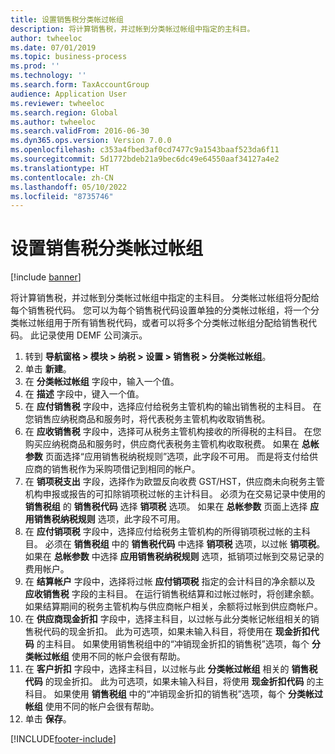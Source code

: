 ```yaml
---
title: 设置销售税分类帐过帐组
description: 将计算销售税，并过帐到分类帐过帐组中指定的主科目。
author: twheeloc
ms.date: 07/01/2019
ms.topic: business-process
ms.prod: ''
ms.technology: ''
ms.search.form: TaxAccountGroup
audience: Application User
ms.reviewer: twheeloc
ms.search.region: Global
ms.author: twheeloc
ms.search.validFrom: 2016-06-30
ms.dyn365.ops.version: Version 7.0.0
ms.openlocfilehash: c353a4fbed3af0cd7477c9a1543baaf523da6f11
ms.sourcegitcommit: 5d1772bdeb21a9bec6dc49e64550aaf34127a4e2
ms.translationtype: HT
ms.contentlocale: zh-CN
ms.lasthandoff: 05/10/2022
ms.locfileid: "8735746"
---
```

# <a name="set-up-ledger-posting-groups-for-sales-tax"></a>设置销售税分类帐过帐组

[!include [banner](../../includes/banner.md)]

将计算销售税，并过帐到分类帐过帐组中指定的主科目。 分类帐过帐组将分配给每个销售税代码。 您可以为每个销售税代码设置单独的分类帐过帐组，将一个分类帐过帐组用于所有销售税代码，或者可以将多个分类帐过帐组分配给销售税代码。 此记录使用 DEMF 公司演示。 

1. 转到 **导航窗格 > 模块 > 纳税 > 设置 > 销售税 > 分类帐过帐组**。
2. 单击 **新建**。
3. 在 **分类帐过帐组** 字段中，输入一个值。
4. 在 **描述** 字段中，键入一个值。
5. 在 **应付销售税** 字段中，选择应付给税务主管机构的输出销售税的主科目。 在您销售应纳税商品和服务时，将代表税务主管机构收取销售税。  
6. 在 **应收销售税** 字段中，选择可从税务主管机构接收的所得税的主科目。 在您购买应纳税商品和服务时，供应商代表税务主管机构收取税费。 如果在 **总帐参数** 页面选择“应用销售税纳税规则”选项，此字段不可用。 而是将支付给供应商的销售税作为采购项借记到相同的帐户。   
7. 在 **销项税支出** 字段，选择作为欧盟反向收费 GST/HST，供应商未向税务主管机构申报或报告的可扣除销项税过帐的主计科目。 必须为在交易记录中使用的 **销售税组** 的 **销售税代码** 选择 **销项税** 选项。 如果在 **总帐参数** 页面上选择 **应用销售税纳税规则** 选项，此字段不可用。   
8. 在 **应付销项税** 字段中，选择应付给税务主管机构的所得销项税过帐的主科目。 必须在 **销售税组** 中的 **销售税代码** 中选择 **销项税** 选项，以过帐 **销项税**。 如果在 **总帐参数** 中选择 **应用销售税纳税规则** 选项，抵销项过帐到交易记录的费用帐户。   
9. 在 **结算帐户** 字段中，选择将过帐 **应付销项税** 指定的会计科目的净余额以及 **应收销售税** 字段的主科目。 在运行销售税结算和过帐过帐时，将创建余额。  如果结算期间的税务主管机构与供应商帐户相关，余额将过帐到供应商帐户。
10. 在 **供应商现金折扣** 字段中，选择主科目，以过帐与此分类帐记帐组相关的销售税代码的现金折扣。 此为可选项，如果未输入科目，将使用在 **现金折扣代码** 的主科目。 如果使用销售税组中的“冲销现金折扣的销售税”选项，每个 **分类帐过帐组** 使用不同的帐户会很有帮助。  
11. 在 **客户折扣** 字段中，选择主科目，以过帐与此 **分类帐过帐组** 相关的 **销售税代码** 的现金折扣。 此为可选项，如果未输入科目，将使用 **现金折扣代码** 的主科目。 如果使用 **销售税组** 中的“冲销现金折扣的销售税”选项，每个 **分类帐过帐组** 使用不同的帐户会很有帮助。  
12. 单击 **保存**。



[!INCLUDE[footer-include](../../../includes/footer-banner.md)]
